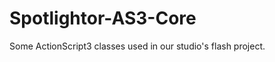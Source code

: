 Spotlightor-AS3-Core
====================

Some ActionScript3 classes used in our studio's flash project.